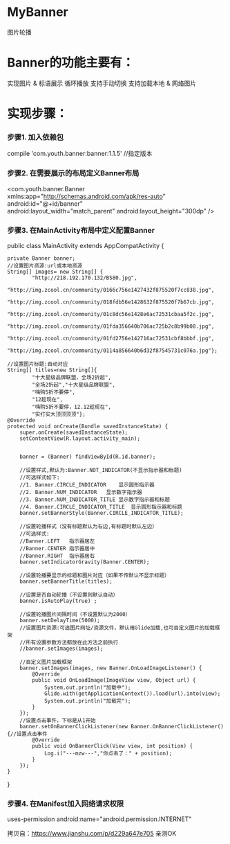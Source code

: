 # MyBanner
图片轮播

# Banner的功能主要有：

实现图片 & 标语展示
循环播放
支持手动切换
支持加载本地 & 网络图片


# 实现步骤：
### 步骤1. 加入依赖包
compile 'com.youth.banner:banner:1.1.5'  //指定版本

### 步骤2. 在需要展示的布局定义Banner布局
<com.youth.banner.Banner   
 xmlns:app="http://schemas.android.com/apk/res-auto"  
  android:id="@+id/banner"    
  android:layout_width="match_parent" 
  android:layout_height="300dp" />


### 步骤3. 在MainActivity布局中定义配置Banner
public class MainActivity extends AppCompatActivity {

    private Banner banner;
    //设置图片资源:url或本地资源
    String[] images= new String[] {
            "http://218.192.170.132/BS80.jpg",
            "http://img.zcool.cn/community/0166c756e1427432f875520f7cc838.jpg",
            "http://img.zcool.cn/community/018fdb56e1428632f875520f7b67cb.jpg",
            "http://img.zcool.cn/community/01c8dc56e1428e6ac72531cbaa5f2c.jpg",
            "http://img.zcool.cn/community/01fda356640b706ac725b2c8b99b08.jpg",
            "http://img.zcool.cn/community/01fd2756e142716ac72531cbf8bbbf.jpg",
            "http://img.zcool.cn/community/0114a856640b6d32f87545731c076a.jpg"};

    //设置图片标题:自动对应
    String[] titles=new String[]{
            "十大星级品牌联盟，全场2折起",
            "全场2折起","十大星级品牌联盟",
            "嗨购5折不要停",
            "12趁现在",
            "嗨购5折不要停，12.12趁现在",
            "实打实大顶顶顶顶"};
    @Override
    protected void onCreate(Bundle savedInstanceState) {
        super.onCreate(savedInstanceState);
        setContentView(R.layout.activity_main);


        banner = (Banner) findViewById(R.id.banner);

        //设置样式,默认为:Banner.NOT_INDICATOR(不显示指示器和标题)
        //可选样式如下:
        //1. Banner.CIRCLE_INDICATOR    显示圆形指示器
        //2. Banner.NUM_INDICATOR   显示数字指示器
        //3. Banner.NUM_INDICATOR_TITLE 显示数字指示器和标题
        //4. Banner.CIRCLE_INDICATOR_TITLE  显示圆形指示器和标题
        banner.setBannerStyle(Banner.CIRCLE_INDICATOR_TITLE);

        //设置轮播样式（没有标题默认为右边,有标题时默认左边）
        //可选样式:
        //Banner.LEFT   指示器居左
        //Banner.CENTER 指示器居中
        //Banner.RIGHT  指示器居右
        banner.setIndicatorGravity(Banner.CENTER);

        //设置轮播要显示的标题和图片对应（如果不传默认不显示标题）
        banner.setBannerTitle(titles);

        //设置是否自动轮播（不设置则默认自动）
        banner.isAutoPlay(true) ;

        //设置轮播图片间隔时间（不设置默认为2000）
        banner.setDelayTime(5000);
        //设置图片资源:可选图片网址/资源文件，默认用Glide加载,也可自定义图片的加载框架
        //所有设置参数方法都放在此方法之前执行
        //banner.setImages(images);

        //自定义图片加载框架
        banner.setImages(images, new Banner.OnLoadImageListener() {
            @Override
            public void OnLoadImage(ImageView view, Object url) {
                System.out.println("加载中");
                Glide.with(getApplicationContext()).load(url).into(view);
                System.out.println("加载完");
            }
        });
        //设置点击事件，下标是从1开始
        banner.setOnBannerClickListener(new Banner.OnBannerClickListener() {//设置点击事件
            @Override
            public void OnBannerClick(View view, int position) {
                Log.i("---mzw---","你点击了：" + position);
            }
        });
    }
}


### 步骤4. 在Manifest加入网络请求权限
uses-permission android:name="android.permission.INTERNET"

拷贝自：https://www.jianshu.com/p/d229a647e705
亲测OK
